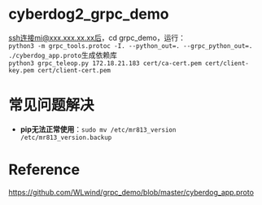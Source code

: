 # cyberdog2_grpc_demo
ssh连接mi@xxx.xxx.xx.xx后，cd grpc_demo，运行：  
```python3 -m grpc_tools.protoc -I. --python_out=. --grpc_python_out=. ./cyberdog_app.proto```生成依赖库   
```python3 grpc_teleop.py 172.18.21.183 cert/ca-cert.pem cert/client-key.pem cert/client-cert.pem```
# 常见问题解决  
- **pip无法正常使用**：```sudo mv /etc/mr813_version /etc/mr813_version.backup```

# Reference
https://github.com/WLwind/grpc_demo/blob/master/cyberdog_app.proto
